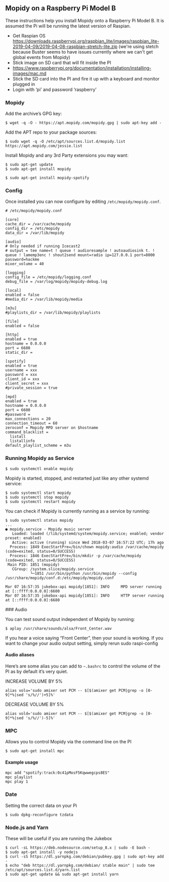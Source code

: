 ## Mopidy on a Raspberry Pi Model B

These instructions help you install Mopidy onto a Raspberry Pi Model B. It is assumed the Pi will be running the latest version of Raspian.

* Get Raspian OS https://downloads.raspberrypi.org/raspbian_lite/images/raspbian_lite-2019-04-09/2019-04-08-raspbian-stretch-lite.zip (we're using stetch because Buster seems to have issues currently where we can't get global events from Mopidy)
* Stick image on SD card that will fit inside the PI
* https://www.raspberrypi.org/documentation/installation/installing-images/mac.md
* Stick the SD card into the PI and fire it up with a keyboard and monitor plugged in
* Login with ‘pi’ and password ‘raspberry’

###  Mopidy

Add the archive’s GPG key:
```
$ wget -q -O - https://apt.mopidy.com/mopidy.gpg | sudo apt-key add -
```
Add the APT repo to your package sources:
```
$ sudo wget -q -O /etc/apt/sources.list.d/mopidy.list https://apt.mopidy.com/jessie.list
```
Install Mopidy and any 3rd Party extensions you may want:
```
$ sudo apt-get update
$ sudo apt-get install mopidy

$ sudo apt-get install mopidy-spotify
```

### Config

Once installed you can now configure by editing `/etc/mopidy/mopidy.conf`.

```
# /etc/mopidy/mopidy.conf

[core]
cache_dir = /var/cache/mopidy
config_dir = /etc/mopidy
data_dir = /var/lib/mopidy

[audio]
# Only needed if running Icecast2
# output = tee name=t ! queue ! audioresample ! autoaudiosink t. ! queue ! lamemp3enc ! shout2send mount=radio ip=127.0.0.1 port=8000 password=hackme
mixer_volume = 40

[logging]
config_file = /etc/mopidy/logging.conf
debug_file = /var/log/mopidy/mopidy-debug.log

[local]
enabled = false
#media_dir = /var/lib/mopidy/media

[m3u]
#playlists_dir = /var/lib/mopidy/playlists

[file]
enabled = false

[http]
enabled = true
hostname = 0.0.0.0
port = 6680
static_dir =

[spotify]
enabled = true
username = xxx
password = xxx
client_id = xxx
client_secret = xxx
#private_session = true

[mpd]
enabled = true
hostname = 0.0.0.0
port = 6600
#password =
max_connections = 20
connection_timeout = 60
zeroconf = Mopidy MPD server on $hostname
command_blacklist =
  listall
  listallinfo
default_playlist_scheme = m3u
```

### Running Mopidy as Service

```
$ sudo systemctl enable mopidy
```

Mopidy is started, stopped, and restarted just like any other systemd service:
```
$ sudo systemctl start mopidy
$ sudo systemctl stop mopidy
$ sudo systemctl restart mopidy
```
You can check if Mopidy is currently running as a service by running:
```
$ sudo systemctl status mopidy
...
● mopidy.service - Mopidy music server
   Loaded: loaded (/lib/systemd/system/mopidy.service; enabled; vendor preset: enabled)
   Active: active (running) since Wed 2018-03-07 16:57:22 UTC; 17h ago
  Process: 1849 ExecStartPre=/bin/chown mopidy:audio /var/cache/mopidy (code=exited, status=0/SUCCESS)
  Process: 1846 ExecStartPre=/bin/mkdir -p /var/cache/mopidy (code=exited, status=0/SUCCESS)
 Main PID: 1851 (mopidy)
   CGroup: /system.slice/mopidy.service
           └─1851 /usr/bin/python /usr/bin/mopidy --config /usr/share/mopidy/conf.d:/etc/mopidy/mopidy.conf

Mar 07 16:57:35 jukebox-api mopidy[1851]: INFO     MPD server running at [::ffff:0.0.0.0]:6600
Mar 07 16:57:35 jukebox-api mopidy[1851]: INFO     HTTP server running at [::ffff:0.0.0.0]:6680
```

### Audio

You can test sound output independent of Mopidy by running:
```
$ aplay /usr/share/sounds/alsa/Front_Center.wav
```
If you hear a voice saying “Front Center”, then your sound is working. If you want to change your audio output setting, simply rerun sudo raspi-config

#### Audio aliases

Here’s are some alias you can add to `~.bashrc` to control the volume of the PI as by default it’s very quiet.

INCREASE VOLUME BY 5%
```
alias volu='sudo amixer set PCM -- $[$(amixer get PCM|grep -o [0-9]*%|sed 's/%//')+5]%'
```
DECREASE VOLUME BY 5%
```
alias vold='sudo amixer set PCM -- $[$(amixer get PCM|grep -o [0-9]*%|sed 's/%//')-5]%'
```

### MPC

Allows you to control Mopidy via the command line on the PI

```
$ sudo apt-get install mpc
```

#### Example usage

```
mpc add "spotify:track:0c41pMosF5Kqwwegcps8ES"
mpc playlist
mpc play 1
```

### Date

Setting the correct data on your Pi

```
$ sudo dpkg-reconfigure tzdata
```

### Node.js and Yarn

These will be useful if you are running the Jukebox

```
$ curl -sL https://deb.nodesource.com/setup_8.x | sudo -E bash -
$ sudo apt-get install -y nodejs
$ curl -sS https://dl.yarnpkg.com/debian/pubkey.gpg | sudo apt-key add -
$ echo "deb https://dl.yarnpkg.com/debian/ stable main" | sudo tee /etc/apt/sources.list.d/yarn.list
$ sudo apt-get update && sudo apt-get install yarn
```
